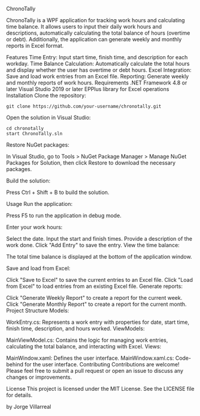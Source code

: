 ChronoTally

ChronoTally is a WPF application for tracking work hours and calculating time balance. It allows users to input their daily work hours and descriptions, automatically calculating the total balance of hours (overtime or debt). Additionally, the application can generate weekly and monthly reports in Excel format.

Features
Time Entry: Input start time, finish time, and description for each workday.
Time Balance Calculation: Automatically calculate the total hours and display whether the user has overtime or debt hours.
Excel Integration: Save and load work entries from an Excel file.
Reporting: Generate weekly and monthly reports of work hours.
Requirements
.NET Framework 4.8 or later
Visual Studio 2019 or later
EPPlus library for Excel operations
Installation
Clone the repository:
```
git clone https://github.com/your-username/chronotally.git
```

Open the solution in Visual Studio:
```
cd chronotally
start ChronoTally.sln
```


Restore NuGet packages:

In Visual Studio, go to Tools > NuGet Package Manager > Manage NuGet Packages for Solution, then click Restore to download the necessary packages.

Build the solution:

Press Ctrl + Shift + B to build the solution.

Usage
Run the application:

Press F5 to run the application in debug mode.

Enter your work hours:

Select the date.
Input the start and finish times.
Provide a description of the work done.
Click "Add Entry" to save the entry.
View the time balance:

The total time balance is displayed at the bottom of the application window.

Save and load from Excel:

Click "Save to Excel" to save the current entries to an Excel file.
Click "Load from Excel" to load entries from an existing Excel file.
Generate reports:

Click "Generate Weekly Report" to create a report for the current week.
Click "Generate Monthly Report" to create a report for the current month.
Project Structure
Models:

WorkEntry.cs: Represents a work entry with properties for date, start time, finish time, description, and hours worked.
ViewModels:

MainViewModel.cs: Contains the logic for managing work entries, calculating the total balance, and interacting with Excel.
Views:

MainWindow.xaml: Defines the user interface.
MainWindow.xaml.cs: Code-behind for the user interface.
Contributing
Contributions are welcome! Please feel free to submit a pull request or open an issue to discuss any changes or improvements.

License
This project is licensed under the MIT License. See the LICENSE file for details.

by Jorge Villarreal
